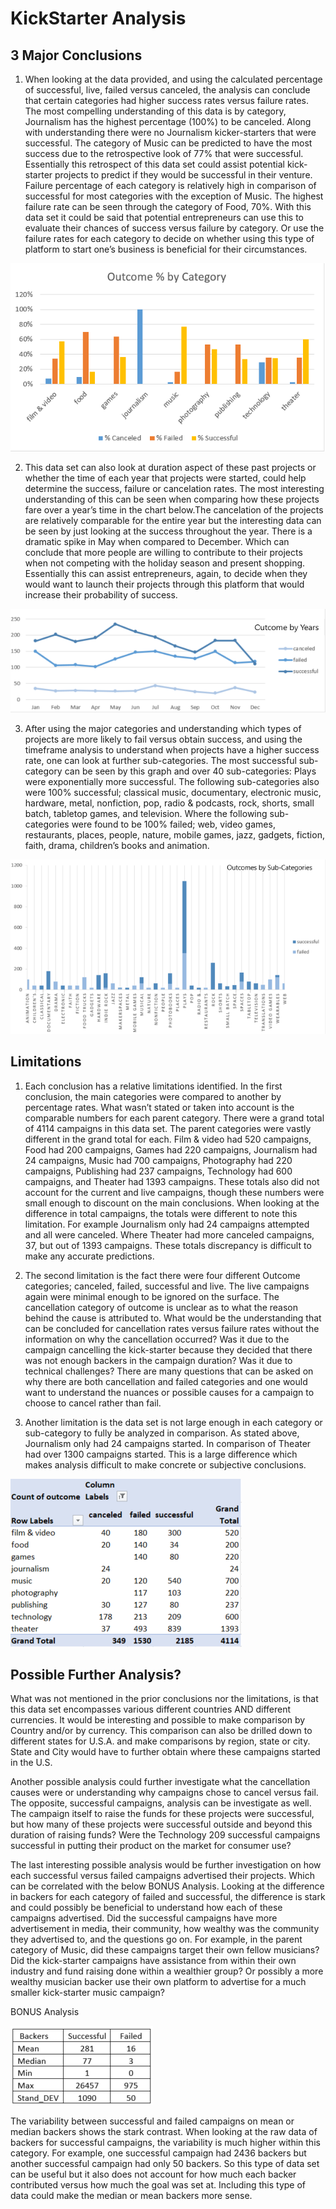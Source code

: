 # KickStarter Analysis
## 3 Major Conclusions
 
 
1. When looking at the data provided, and using the calculated percentage of successful, live, failed versus canceled, the analysis can conclude that certain categories had higher success rates versus failure rates. The most compelling understanding of this data is by category, Journalism has the highest percentage (100%) to be canceled. Along with understanding there were no Journalism kicker-starters that were successful. The category of Music can be predicted to have the most success due to the retrospective look of 77% that were successful. Essentially this retrospect of this data set could assist potential kick-starter projects to predict if they would be successful in their venture. Failure percentage of each category is relatively high in comparison of successful for most categories with the exception of Music. The highest failure rate can be seen through the category of Food, 70%. With this data set it could be said that potential entrepreneurs can use this to evaluate their chances of success versus failure by category. Or use the failure rates for each category to decide on whether using this type of platform to start one’s business is beneficial for their circumstances. 

 ![alt text](Screenshot1_Outcomes.png)

2. This data set can also look at duration aspect of these past projects or whether the time of each year that projects were started, could help determine the success, failure or cancelation rates. The most interesting understanding of this can be seen when comparing how these projects fare over a year’s time in the chart below.The cancelation of the projects are relatively comparable for the entire year but the interesting data can be seen by just looking at the success throughout the year. There is a dramatic spike in May when compared to December. Which can conclude that more people are willing to contribute to their projects when not competing with the holiday season and present shopping. Essentially this can assist entrepreneurs, again, to decide when they would want to launch their projects through this platform that would increase their probability of success. 

![alt text](Screenshot2_Years.png)

3. After using the major categories and understanding which types of projects are more likely to fail versus obtain success, and using the timeframe analysis to understand when projects have a higher success rate, one can look at further sub-categories. 
The most successful sub-category can be seen by this graph and over 40 sub-categories: Plays were exponentially more successful. The following sub-categories also were 100% successful; classical music, documentary, electronic music, hardware, metal, nonfiction, pop, radio & podcasts, rock, shorts, small batch, tabletop games, and television. Where the following sub-categories were found to be 100% failed; web, video games, restaurants, places, people, nature, mobile games, jazz, gadgets, fiction, faith, drama, children’s books and animation. 

![alt text](Screenshot3_SubCat.png)

## Limitations

1. Each conclusion has a relative limitations identified. In the first conclusion, the main categories were compared to another by percentage rates. What wasn’t stated or taken into account is the comparable numbers for each parent category. There were a grand total of 4114 campaigns in this data set. The parent categories were vastly different in the grand total for each. Film & video had 520 campaigns, Food had 200 campaigns, Games had 220 campaigns, Journalism had 24 campaigns, Music had 700 campaigns, Photography had 220 campaigns, Publishing had 237 campaigns, Technology had 600 campaigns, and Theater had 1393 campaigns. These totals also did not account for the current and live campaigns, though these numbers were small enough to discount on the main conclusions. When looking at the difference in total campaigns, the totals were different to note this limitation. For example Journalism only had 24 campaigns attempted and all were canceled. Where Theater had more canceled campaigns, 37, but out of 1393 campaigns. These totals discrepancy is difficult to make any accurate predictions. 

2. The second limitation is the fact there were four different Outcome categories; canceled, failed, successful and live. The live campaigns again were minimal enough to be ignored on the surface. The cancellation category of outcome is unclear as to what the reason behind the cause is attributed to. What would be the understanding that can be concluded for cancellation rates versus failure rates without the information on why the cancellation occurred? Was it due to the campaign cancelling the kick-starter because they decided that there was not enough backers in the campaign duration? Was it due to technical challenges? There are many questions that can be asked on why there are both cancellation and failed categories and one would want to understand the nuances or possible causes for a campaign to choose to cancel rather than fail. 

3. Another limitation is the data set is not large enough in each category or sub-category to fully be analyzed in comparison. As stated above, Journalism only had 24 campaigns started. In comparison of Theater had over 1300 campaigns started. This is a large difference which makes analysis difficult to make concrete or subjective conclusions. 

![alt text](Screenshot4_Limits.png)

## Possible Further Analysis?

What was not mentioned in the prior conclusions nor the limitations, is that this data set encompasses various different countries AND different currencies. It would be interesting and possible to make comparison by Country and/or by currency. This comparison can also be drilled down to different states for U.S.A. and make comparisons by region, state or city. State and City would have to further obtain where these campaigns started in the U.S. 

Another possible analysis could further investigate what the cancellation causes were or understanding why campaigns chose to cancel versus fail. The opposite, successful campaigns, analysis can be investigate as well. The campaign itself to raise the funds for these projects were successful, but how many of these projects were successful outside and beyond this duration of raising funds? Were the Technology 209 successful campaigns successful in putting their product on the market for consumer use? 

The last interesting possible analysis would be further investigation on how each successful versus failed campaigns advertised their projects. Which can be correlated with the below BONUS Analysis. Looking at the difference in backers for each category of failed and successful, the difference is stark and could possibly be beneficial to understand how each of these campaigns advertised. Did the successful campaigns have more advertisement in media, their community, how wealthy was the community they advertised to, and the questions go on. For example, in the parent category of Music, did these campaigns target their own fellow musicians? Did the kick-starter campaigns have assistance from within their own industry and fund raising done within a wealthier group? Or possibly a more wealthy musician backer use their own platform to advertise for a much smaller kick-starter music campaign? 

BONUS Analysis

![alt text](Screenshot5_Bonus.png)

The variability between successful and failed campaigns on mean or median backers shows the stark contrast. When looking at the raw data of backers for successful campaigns, the variability is much higher within this category. For example, one successful campaign had 2436 backers but another successful campaign had only 50 backers. So this type of data set can be useful but it also does not account for how much each backer contributed versus how much the goal was set at. Including this type of data could make the median or mean backers more sense. 

